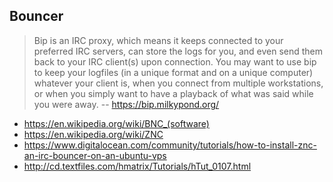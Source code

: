 ## Bouncer

> Bip is an IRC proxy, which means it keeps connected to your preferred IRC servers, can store the logs for you, and even send them back to your IRC client(s) upon connection.
> You may want to use bip to keep your logfiles (in a unique format and on a unique computer) whatever your client is, when you connect from multiple workstations, or when you simply want to have a playback of what was said while you were away.
> -- https://bip.milkypond.org/

- https://en.wikipedia.org/wiki/BNC_(software)
- https://en.wikipedia.org/wiki/ZNC
- https://www.digitalocean.com/community/tutorials/how-to-install-znc-an-irc-bouncer-on-an-ubuntu-vps
- http://cd.textfiles.com/hmatrix/Tutorials/hTut_0107.html

